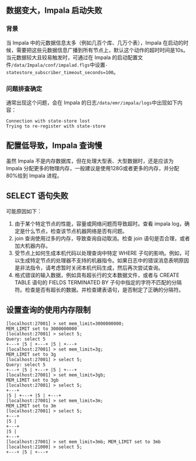 ## 数据变大，Impala 启动失败

### 背景

当 Impala 中的元数据信息太多（例如几百个库、几万个表），Impala 在启动的时候，需要把这些元数据信息广播到所有节点上，默认这个动作的超时时间是10s。当元数据较大且较易触发时，可通过在 Impala 的启动配置文件`/data/Impala/conf/impalad.flgs`中设置`-statestore_subscriber_timeout_seconds=100`。

### 问题排查确定

通常出现这个问题，会在 Impala 的日志`/data/emr/impala/logs`中出现如下内容：
```
Connection with state-store lost
Trying to re-register with state-store
```

## 配置低导致，Impala 查询慢

虽然 Impala 不是内存数据库，但在处理大型表、大型数据时，还是应该为 Impala 分配更多的物理内存，一般建议是使用128G或者更多的内存，并分配80%给到 Impala 进程。

## SELECT 语句失败

可能原因如下：
1. 由于某个特定节点的性能，容量或网络问题而导致超时。查看 impala log，确定是什么节点，检查该节点机器网络是否有问题。
2. join 查询使用过多的内存，导致查询自动取消。检查 join 语句是否合理，或者加大机器内存。
3. 受节点上如何生成本机代码以处理查询中特定 WHERE 子句的影响。例如，可以生成特定节点的处理器不支持的机器指令。如果日志中的错误消息表明原因是非法指令，请考虑暂时关闭本机代码生成，然后再次尝试查询。
4. 格式错误的输入数据，例如具有超长行的文本数据文件，或者与 CREATE TABLE 语句的 FIELDS TERMINATED BY 子句中指定的字符不匹配的分隔符。检查是否有超长的数据。并检查建表语句，是否制定了正确的分隔符。

## 设置查询的使用内存限制

```
[localhost:27001] > set mem_limit=3000000000;
MEM_LIMIT set to 3000000000
[localhost:27001] > select 5;
Query: select 5
+---+ |5 | +---+ |5 | +---+
[localhost:27001] > set mem_limit=3g;
MEM_LIMIT set to 3g
[localhost:27001] > select 5;
Query: select 5
+---+ |5 | +---+ |5 | +---+
[localhost:27001] > set mem_limit=3gb;
MEM_LIMIT set to 3gb
[localhost:27001] > select 5;
+---+
|5 | +---+ |5 | +---+
[localhost:27001] > set mem_limit=3m;
MEM_LIMIT set to 3m
[localhost:27001] > select 5;
+---+
|5 |
+---+
|5 |
+---+
[localhost:27001] > set mem_limit=3mb; MEM_LIMIT set to 3mb [localhost:21000] > select 5;
+---+ |5 | +---+
```

